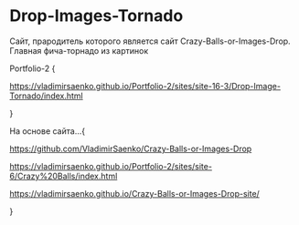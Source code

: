 # Drop-Images-Tornado
 
Сайт, прародитель которого является сайт Crazy-Balls-or-Images-Drop. Главная фича-торнадо из картинок

Portfolio-2 {

https://vladimirsaenko.github.io/Portfolio-2/sites/site-16-3/Drop-Image-Tornado/index.html

}

На основе сайта...{

  https://github.com/VladimirSaenko/Crazy-Balls-or-Images-Drop
  
  https://vladimirsaenko.github.io/Portfolio-2/sites/site-6/Crazy%20Balls/index.html
  
  https://vladimirsaenko.github.io/Crazy-Balls-or-Images-Drop-site/
  
}
